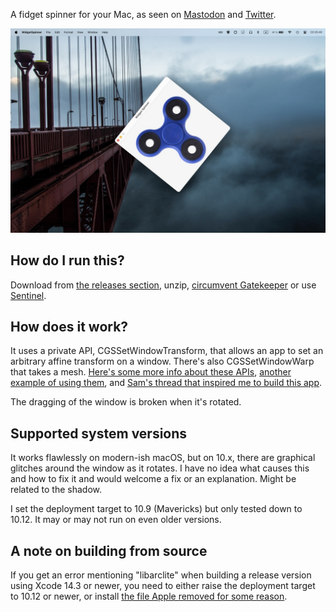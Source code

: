 A fidget spinner for your Mac, as seen on [Mastodon](https://mastodon.social/@grishka/113281494735871487) and [Twitter](https://twitter.com/grishka11/status/1844250198136193377).

<p align="center">
<img src="/Images/screenshot.jpg"/>
</p>

## How do I run this?

Download from [the releases section](https://github.com/grishka/WidgetSpinner), unzip, [circumvent Gatekeeper](https://disable-gatekeeper.github.io) or use [Sentinel](https://github.com/alienator88/Sentinel).

## How does it work?

It uses a private API, CGSSetWindowTransform, that allows an app to set an arbitrary affine transform on a window. There's also CGSSetWindowWarp that takes a mesh. [Here's some more info about these APIs](https://web.archive.org/web/20190403143211/http://kevin.sb.org/2006/07/23/cgssetwindowwarp-explained/), [another example of using them](https://github.com/sailesha/CGSSetWindowWarp-Sample), and [Sam's thread that inspired me to build this app](https://hachyderm.io/@samhenrigold/113280012443585787).

The dragging of the window is broken when it's rotated.

## Supported system versions

It works flawlessly on modern-ish macOS, but on 10.x, there are graphical glitches around the window as it rotates. I have no idea what causes this and how to fix it and would welcome a fix or an explanation. Might be related to the shadow.

I set the deployment target to 10.9 (Mavericks) but only tested down to 10.12. It may or may not run on even older versions.

## A note on building from source

If you get an error mentioning "libarclite" when building a release version using Xcode 14.3 or newer, you need to either raise the deployment target to 10.12 or newer, or install [the file Apple removed for some reason](https://github.com/kamyarelyasi/Libarclite-Files).